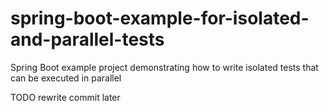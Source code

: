 # spring-boot-example-for-isolated-and-parallel-tests
Spring Boot example project demonstrating how to write isolated tests that can be executed in parallel

TODO rewrite commit later
